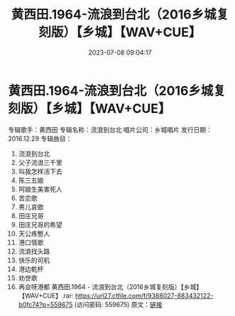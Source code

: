 ﻿---
title: 黄西田.1964-流浪到台北（2016乡城复刻版）【乡城】【WAV+CUE】
date: 2023-07-08 09:04:17
categories: WAV车载音乐、镜像
tags: 华语中文
---
# 黄西田.1964-流浪到台北（2016乡城复刻版）【乡城】【WAV+CUE】

专辑歌手：黄西田
专辑名称：流浪到台北
唱片公司：乡城唱片
发行日期：2016.12.29
专辑曲目：
01. 流浪到台北
02. 父子流浪三千里
03. 叫我怎样活下去
04. 陈三五娘
05. 阿娘生美害死人
06. 苦恋歌
07. 男儿哀歌
08. 田庄兄哥
09. 田庄兄哥的希望
10. 天公疼憨人
11. 港口情歌
12. 流浪找头路
13. 快乐的司机
14. 港边乾杯
15. 劝世歌
16. 再会呀港都
黄西田.1964 - 流浪到台北（2016乡城复刻版）【乡城】【WAV+CUE】.rar: https://url27.ctfile.com/f/9388027-883432122-b0fc74?p=559675
(访问密码: 559675)
原文：[链接](https://blog.sina.com.cn/s/blog_1647c7e76010312m3.html)